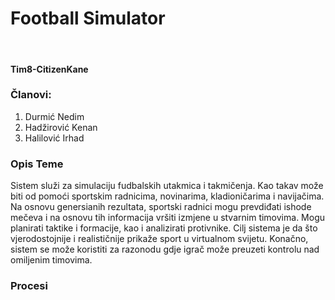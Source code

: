 # Football Simulator
﻿﻿
#### Tim8-CitizenKane

### Članovi:
1. Durmić Nedim
2. Hadžirović Kenan
3. Halilović Irhad

### Opis Teme

Sistem služi za simulaciju fudbalskih utakmica i takmičenja. Kao takav može biti od pomoći sportskim radnicima, novinarima, kladioničarima i navijačima.
Na osnovu genersianih rezultata, sportski radnici mogu prevdiđati ishode mečeva i na osnovu tih informacija vršiti izmjene u stvarnim timovima. Mogu planirati
taktike i formacije, kao i analizirati protivnike. Cilj sistema je da što vjerodostojnije i realističnije prikaže sport u virtualnom svijetu. Konačno,
sistem se može koristiti za razonodu gdje igrač može preuzeti kontrolu nad omiljenim timovima.

### Procesi